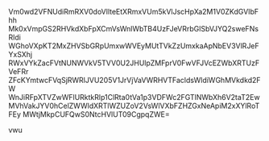Vm0wd2VFNUdiRmRXV0doVllteEtXRmxVUm5kVlJscHpXa2M1V0ZKdGVIbFhh
Mk0xVmpGS2RHVkdXbFpXCmVsWnlWbTB4UzFJeVRrbGlSbVJYQ2sweFNsRldi
WGhoVXpKT2MxZHVSbGRpUmxwWVEyMUtTVkZzUmxkaApNbEV3VlRJeFYxSXhj
RWxVYkZacFVtNUNWVkV5TVV0U2JHUlpZMFprV0FwVFJVcEZWbXRTUzFVeFRr
ZFcKYmtwcFVqSjRWRlJVU205V1JrVjVaVWRHVTFacldsWldiWGhMVkdkd2FW
WnJiRFpXTVZwWFlURktkRlp1ClRta0tVa1p3VDFWc2FGTlNWbXh6V2taT2Ew
MVhVakJYV0hCelZWWldXRTlWZUZoV2VsWlVXbFZHZGxNeApiM2xXYlRoTFEy
MWtjMkpCUFQwS0NtcHVlUT09CgpqZWE=

vwu